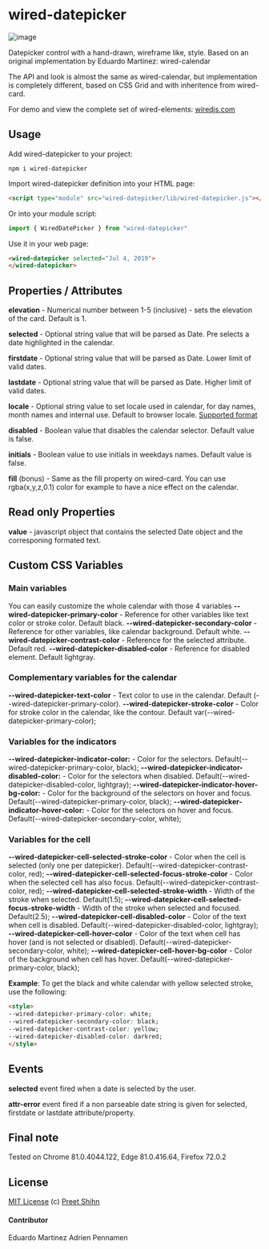 # wired-datepicker
![image](https://user-images.githubusercontent.com/7101875/80147109-41ee5500-85b3-11ea-9020-9bf4fa034814.png)

Datepicker control with a hand-drawn, wireframe like, style.
Based on an original implementation by Eduardo Martinez: wired-calendar

The API and look is almost the same as wired-calendar, but implementation is completely different, based on CSS Grid and with inheritence from wired-card.

For demo and view the complete set of wired-elements: [wiredjs.com](http://wiredjs.com/)

## Usage

Add wired-datepicker to your project:
```
npm i wired-datepicker
```
Import wired-datepicker definition into your HTML page:
```html
<script type="module" src="wired-datepicker/lib/wired-datepicker.js"></script>
```
Or into your module script:
```javascript
import { WiredDatePicker } from "wired-datepicker"
```

Use it in your web page:
```html
<wired-datepicker selected="Jul 4, 2019">
</wired-datepicker>
```

## Properties / Attributes

**elevation** - Numerical number between 1-5 (inclusive) - sets the elevation of the card. Default is 1.

**selected** - Optional string value that will be parsed as Date. Pre selects a date highlighted in the calendar.

**firstdate** - Optional string value that will be parsed as Date. Lower limit of valid dates.

**lastdate** - Optional string value that will be parsed as Date. Higher limit of valid dates.

**locale** - Optional string value to set locale used in calendar, for day names, month names and internal use. Default to browser locale. [Supported format](https://www.ecma-international.org/ecma-262/5.1/#sec-15.9.1.15)

**disabled** - Boolean value that disables the calendar selector. Default value is false.

**initials** - Boolean value to use initials in weekdays names. Default value is false.

**fill** (bonus) - Same as the fill property on wired-card. You can use rgba(x,y,z,0.1) color for example to have a nice effect on the calendar.

## Read only Properties

**value** - javascript object that contains the selected Date object and the
corresponing formated text.


## Custom CSS Variables

### Main variables
You can easily customize the whole calendar with those 4 variables
**--wired-datepicker-primary-color** - Reference for other variables like text color or stroke color. Default black.
**--wired-datepicker-secondary-color** - Reference for other variables, like calendar background. Default white.
**--wired-datepicker-contrast-color** - Reference for the selected attribute. Default red.
**--wired-datepicker-disabled-color** - Reference for disabled element. Default lightgray.

### Complementary variables for the calendar
**--wired-datepicker-text-color** - Text color to use in the calendar. Default (--wired-datepicker-primary-color).
**--wired-datepicker-stroke-color** - Color for stroke color in the calendar, like the contour. Default var(--wired-datepicker-primary-color);

### Variables for the indicators
**--wired-datepicker-indicator-color:** - Color for the selectors. Default(--wired-datepicker-primary-color, black);
**--wired-datepicker-indicator-disabled-color:** - Color for the selectors when disabled. Default(--wired-datepicker-disabled-color, lightgray);
**--wired-datepicker-indicator-hover-bg-color:** - Color for the background of the selectors on hover and focus. Default(--wired-datepicker-primary-color, black);
**--wired-datepicker-indicator-hover-color:** - Color for the selectors on hover and focus. Default(--wired-datepicker-secondary-color, white);

### Variables for the cell
**--wired-datepicker-cell-selected-stroke-color** - Color when the cell is selected (only one per datepicker). Default(--wired-datepicker-contrast-color, red);
**--wired-datepicker-cell-selected-focus-stroke-color** - Color when the selected cell has also focus. Default(--wired-datepicker-contrast-color, red);
**--wired-datepicker-cell-selected-stroke-width** - Width of the stroke when selected. Default(1.5);
**--wired-datepicker-cell-selected-focus-stroke-width** - Width of the stroke when selected and focused. Default(2.5);
**--wired-datepicker-cell-disabled-color** - Color of the text when cell is disabled. Default(--wired-datepicker-disabled-color, lightgray);
**--wired-datepicker-cell-hover-color** - Color of the text when cell has hover (and is not selected or disabled). Default(--wired-datepicker-secondary-color, white);
**--wired-datepicker-cell-hover-bg-color** - Color of the background when cell has hover. Default(--wired-datepicker-primary-color, black);

__Example__: To get the black and white calendar with yellow selected stroke, use the following:
```html
<style>
--wired-datepicker-primary-color: white;
--wired-datepicker-secondary-color: black;
--wired-datepicker-contrast-color: yellow;
--wired-datepicker-disabled-color: darkred;
</style>
```

## Events
**selected** event fired when a date is selected by the user.

**attr-error** event fired if a non parseable date string is given for selected, firstdate or lastdate attribute/property.

## Final note
Tested on Chrome 81.0.4044.122, Edge 81.0.416.64, Firefox 72.0.2


## License
[MIT License](https://github.com/wiredjs/wired-elements/blob/master/LICENSE) (c) [Preet Shihn](https://twitter.com/preetster)

#### Contributor

Eduardo Martinez
Adrien Pennamen
